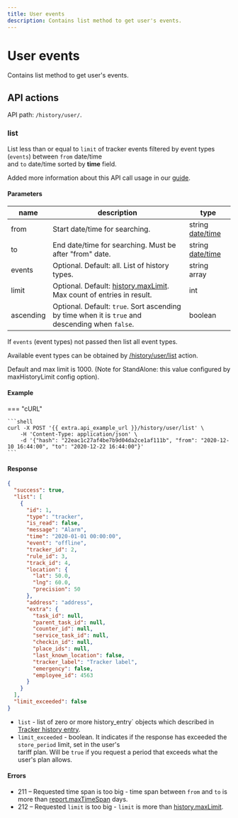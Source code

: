```yaml
---
title: User events
description: Contains list method to get user's events.
---
```


# User events

Contains list method to get user's events.

## API actions

API path: `/history/user/`.

### list

List less than or equal to `limit` of tracker events filtered by event types (`events`) between `from` date/time\
and `to` date/time sorted by **time** field.

Added more information about this API call usage in our [guide](../../guides/rules-notifications/work-with-notifications.md#all-events-of-a-user-for-a-specific-time-period).

#### Parameters

| name      | description                                                                                           | type                                 |
| --------- | ----------------------------------------------------------------------------------------------------- | ------------------------------------ |
| from      | Start date/time for searching.                                                                        | string [date/time](broken-reference) |
| to        | End date/time for searching. Must be after "from" date.                                               | string [date/time](broken-reference) |
| events    | Optional. Default: all. List of history types.                                                        | string array                         |
| limit     | Optional. Default: [history.maxLimit](../commons/settings/dealer.md). Max count of entries in result. | int                                  |
| ascending | Optional. Default: `true`. Sort ascending by time when it is `true` and descending when `false`.      | boolean                              |

If `events` (event types) not passed then list all event types.

Available event types can be obtained by [/history/user/list](history_type.md#list) action.

Default and max limit is 1000. (Note for StandAlone: this value configured by maxHistoryLimit config option).

#### Example

\=== "cURL"

````
```shell
curl -X POST '{{ extra.api_example_url }}/history/user/list' \
    -H 'Content-Type: application/json' \
    -d '{"hash": "22eac1c27af4be7b9d04da2ce1af111b", "from": "2020-12-10 16:44:00", "to": "2020-12-22 16:44:00"}'
```
````

#### Response

```json
{
  "success": true,
  "list": [
    {
      "id": 1,
      "type": "tracker",
      "is_read": false,
      "message": "Alarm",
      "time": "2020-01-01 00:00:00",
      "event": "offline",
      "tracker_id": 2,
      "rule_id": 3,
      "track_id": 4,
      "location": {
        "lat": 50.0,
        "lng": 60.0,
        "precision": 50
      },
      "address": "address",
      "extra": {
        "task_id": null,
        "parent_task_id": null,
        "counter_id": null,
        "service_task_id": null,
        "checkin_id": null,
        "place_ids": null,
        "last_known_location": false,
        "tracker_label": "Tracker label",
        "emergency": false,
        "employee_id": 4563
      }
    }
  ],
  "limit_exceeded": false
}
```

* `list` - list of zero or more history\_entry\` objects which described in [Tracker history entry](index.md#tracker-history-entry).
* `limit_exceeded` - boolean. It indicates if the response has exceeded the `store_period` limit, set in the user's\
  tariff plan. Will be `true` if you request a period that exceeds what the user's plan allows.

#### Errors

* 211 – Requested time span is too big - time span between `from` and `to` is more than [report.maxTimeSpan](../commons/settings/dealer.md) days.
* 212 – Requested `limit` is too big - `limit` is more than [history.maxLimit](../commons/settings/dealer.md).
